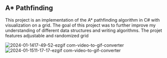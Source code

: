 ## A* Pathfinding

This project is an implementation of the A* pathfinding algorithm in C# with visualization on a grid. The goal of this project was to further improve my understanding of different data structures and writing algorithms. The projet features adjustable and randomized grid

![2024-01-1417-49-52-ezgif com-video-to-gif-converter](https://github.com/JerrysIRL/A-Star/assets/113015090/9d976e05-8b1d-4f02-8005-12b6ce141118)
![2024-01-1511-17-17-ezgif com-video-to-gif-converter](https://github.com/JerrysIRL/A-Star/assets/113015090/3e3fcc8b-eb75-45fb-a215-e2c3339fc9d1)
